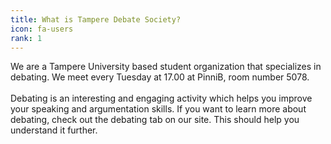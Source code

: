 ```yaml
---
title: What is Tampere Debate Society?
icon: fa-users
rank: 1
---
```


We are a Tampere University based student organization that specializes in debating. We meet every Tuesday at 17.00 at PinniB, room number 5078.<br><br>
Debating is an interesting and engaging activity which helps you improve your speaking and argumentation skills. If you want to learn more about debating, check out the debating tab on our site. This should help you understand it further.
